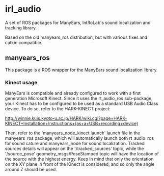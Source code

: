 irl_audio
=========

A set of ROS packages for ManyEars, IntRoLab's sound localization and
tracking library.

Based on the old manyears_ros distribution, but with various fixes and
catkin compatible.

manyears_ros
------------

This package is a ROS wrapper for the ManyEars sound localization library.

### Kinect usage
ManyEars is compatible and already configured to work with a first generation
Microsoft Kinect.
Since it uses the rt_audio_ros sub-package, your Kinect has to be configured to
be used as a standard USB Audio Class device.
To do so, refer to the HARK-KINECT project:

http://winnie.kuis.kyoto-u.ac.jp/HARK/wiki.cgi?page=HARK-KINECT+Installation+Instructions+(as+a+USB+recording+device)

Then, refer to the 'manyears_node_kinect.launch' launch file in the manyears_ros
package, which will automatically launch both rt_audio_ros for sound cature and
manyears_node for sound localization.
Tracked sources details will appear on the '/tracked_sources' topic, while the
'/source_pose' geometry_msgs/PoseStamped topic will have the location of the
source with the highest energy.
Keep in mind that only the orientation on the XY plane in front of the Kinect is
considered, and so only the angle around Z should be used.

